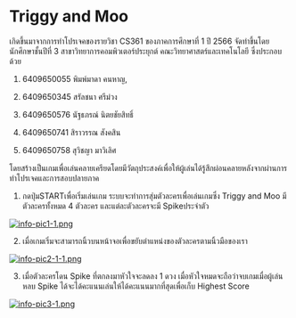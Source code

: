 # Triggy and Moo 
เกิดขึ้นมาจากการทำโปรเจคของรายวิชา CS361 ของภาคการศึกษาที่ 1 ปี 2566 จัดทำขึ้นโดยนักศึกษาชั้นปีที่ 3 สาขาวิทยาการคอมพิวเตอร์ประยุกต์ คณะวิทยาศาสตร์และเทคโนโลยี ซึ่งประกอบด้วย

1.   6409650055 พิมพ์มาดา คนหาญ,

2.    6409650345  สรัลชนา ศรีม่วง

3.   6409650576  นัฐธภรณ์ นิตยชัยสิทธิ์

4.   6409650741  สิราวรรณ สังคสิน

5.   6409650758  สุวิชญา มาวิเลิศ

โดยสร้างเป็นเกมเพื่อเล่นคลายเครียดโดยมีวัตถุประสงค์เพื่อให้ผู้เล่นได้รู้สึกผ่อนคลายหลังจากผ่านการทำโปรเจคและการสอบปลายภาค

1.   กดปุ่มSTARTเพื่อเริ่มเล่นเกม ระบบจะทำการสุ่มตัวละครเพื่อเล่นเกมซึ่ง Triggy and Moo มีตัวละครทั้งหมด 4 ตัวละคร และแต่ละตัวละครจะมี Spikeประจำตัว

[![info-pic1-1.png](https://i.postimg.cc/MGn5rXZn/info-pic1-1.png)](https://postimg.cc/gwP3xzZp)

2.   เมื่อเกมเริ่มจะสามารถนิ้วบนหน้าจอเพื่อขยับตำแหน่งของตัวละครตามนิ้วมือของเรา
   
[![info-pic2-1-1.png](https://i.postimg.cc/mg38nHbs/info-pic2-1-1.png)](https://postimg.cc/683r2T2j)

3.   เมื่อตัวละครโดน Spike ที่ตกลงมาหัวใจจะลดลง 1 ดวง เมื่อหัวใจหมดจะถือว่าจบเกมเมื่อผู้เล่นหลบ Spike ได้จะได้คะแนนเล่นให้ได้คะแนนมากที่สุดเพื่อเก็บ Highest Score

[![info-pic3-1.png](https://i.postimg.cc/1XJyMtfc/info-pic3-1.png)](https://postimg.cc/N22hjQ85)
